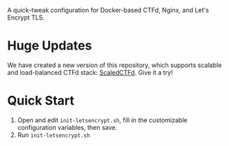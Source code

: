 A quick-tweak configuration for Docker-based CTFd, Nginx, and Let's Encrypt TLS.

# Huge Updates
We have created a new version of this repository, which supports scalable and load-balanced CTFd stack: [ScaledCTFd](https://github.com/chrisandoryan/ScaledCTFd). Give it a try!

# Quick Start
1. Open and edit `init-letsencrypt.sh`, fill in the customizable configuration variables, then save.
2. Run `init-letsencrypt.sh`
